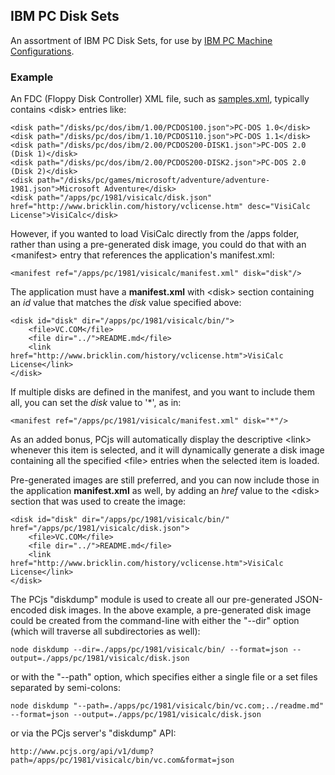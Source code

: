 IBM PC Disk Sets
---

An assortment of IBM PC Disk Sets, for use by [IBM PC Machine Configurations](../machines/).

### Example

An FDC (Floppy Disk Controller) XML file, such as [samples.xml](samples.xml), typically contains &lt;disk&gt; entries like:

	<disk path="/disks/pc/dos/ibm/1.00/PCDOS100.json">PC-DOS 1.0</disk>
	<disk path="/disks/pc/dos/ibm/1.10/PCDOS110.json">PC-DOS 1.1</disk>
	<disk path="/disks/pc/dos/ibm/2.00/PCDOS200-DISK1.json">PC-DOS 2.0 (Disk 1)</disk>
	<disk path="/disks/pc/dos/ibm/2.00/PCDOS200-DISK2.json">PC-DOS 2.0 (Disk 2)</disk>
	<disk path="/disks/pc/games/microsoft/adventure/adventure-1981.json">Microsoft Adventure</disk>
	<disk path="/apps/pc/1981/visicalc/disk.json" href="http://www.bricklin.com/history/vclicense.htm" desc="VisiCalc License">VisiCalc</disk>

However, if you wanted to load VisiCalc directly from the /apps folder, rather than using a pre-generated disk image,
you could do that with an &lt;manifest&gt; entry that references the application's manifest.xml:

	<manifest ref="/apps/pc/1981/visicalc/manifest.xml" disk="disk"/>

The application must have a **manifest.xml** with &lt;disk&gt; section containing an *id* value that matches the *disk* value
specified above:

    <disk id="disk" dir="/apps/pc/1981/visicalc/bin/">
        <file>VC.COM</file>
        <file dir="../">README.md</file>
        <link href="http://www.bricklin.com/history/vclicense.htm">VisiCalc License</link>
    </disk>

If multiple disks are defined in the manifest, and you want to include them all, you can set the *disk* value to '*', as in:

	<manifest ref="/apps/pc/1981/visicalc/manifest.xml" disk="*"/>

As an added bonus, PCjs will automatically display the descriptive &lt;link&gt; whenever this item is selected, and it will
dynamically generate a disk image containing all the specified &lt;file&gt; entries when the selected item is loaded.

Pre-generated images are still preferred, and you can now include those in the application **manifest.xml** as well, by adding
an *href* value to the &lt;disk&gt; section that was used to create the image: 

    <disk id="disk" dir="/apps/pc/1981/visicalc/bin/" href="/apps/pc/1981/visicalc/disk.json">
        <file>VC.COM</file>
        <file dir="../">README.md</file>
        <link href="http://www.bricklin.com/history/vclicense.htm">VisiCalc License</link>
    </disk>

The PCjs "diskdump" module is used to create all our pre-generated JSON-encoded disk images.  In the above example, a
pre-generated disk image could be created from the command-line with either the "--dir" option (which will traverse all
subdirectories as well): 

	node diskdump --dir=./apps/pc/1981/visicalc/bin/ --format=json --output=./apps/pc/1981/visicalc/disk.json
	
or with the "--path" option, which specifies either a single file or a set files separated by semi-colons:

	node diskdump "--path=./apps/pc/1981/visicalc/bin/vc.com;../readme.md" --format=json --output=./apps/pc/1981/visicalc/disk.json
	
or via the PCjs server's "diskdump" API:

	http://www.pcjs.org/api/v1/dump?path=/apps/pc/1981/visicalc/bin/vc.com&format=json

